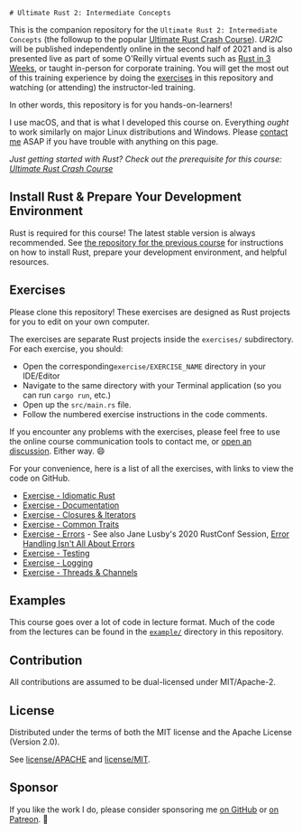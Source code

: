     # Ultimate Rust 2: Intermediate Concepts

This is the companion repository for the `Ultimate Rust 2: Intermediate Concepts` (the followup to the popular [Ultimate Rust Crash Course]).  _UR2IC_ will be published independently online in the second half of 2021 and is also presented live as part of some O'Reilly virtual events such as  [Rust in 3 Weeks], or taught in-person for corporate training.  You will get the most out of this training experience by doing the [exercises] in this repository and watching (or attending) the instructor-led training.

In other words, this repository is for you hands-on-learners!

I use macOS, and that is what I developed this course on.  Everything _ought_ to work similarly on major Linux distributions and Windows. Please [contact me](mailto:nathan@agileperception.com) ASAP if you have trouble with anything on this page.

_Just getting started with Rust? Check out the prerequisite for this course: [Ultimate Rust Crash Course]_

## Install Rust & Prepare Your Development Environment

Rust is required for this course!  The latest stable version is always recommended. See [the repository for the previous course] for instructions on how to install Rust, prepare your development environment, and helpful resources.

## Exercises

Please clone this repository! These exercises are designed as Rust projects for you to edit on your own computer.

The exercises are separate Rust projects inside the `exercises/` subdirectory.  For each exercise, you should:
- Open the corresponding`exercise/EXERCISE_NAME` directory in your IDE/Editor
- Navigate to the same directory with your Terminal application (so you can run `cargo run`, etc.)
- Open up the `src/main.rs` file.
- Follow the numbered exercise instructions in the code comments.

If you encounter any problems with the exercises, please feel free to use the online course communication tools to contact me, or [open an discussion]. Either way. 😄

For your convenience, here is a list of all the exercises, with links to view the code on GitHub.

- [Exercise - Idiomatic Rust](https://github.com/CleanCut/ultimate_rust2/tree/main/exercise/idiomatic)
- [Exercise - Documentation](https://github.com/CleanCut/ultimate_rust2/tree/main/exercise/docs)
- [Exercise - Closures & Iterators](https://github.com/CleanCut/ultimate_rust2/tree/main/exercise/closures_iterators)
- [Exercise - Common Traits](https://github.com/CleanCut/ultimate_rust2/tree/main/exercise/traits)
- [Exercise - Errors](https://github.com/CleanCut/ultimate_rust2/tree/main/exercise/errors) - See also Jane Lusby's 2020 RustConf Session, [Error Handling Isn't All About Errors]
- [Exercise - Testing](https://github.com/CleanCut/ultimate_rust2/tree/main/exercise/testing)
- [Exercise - Logging](https://github.com/CleanCut/ultimate_rust2/tree/main/exercise/logging)
- [Exercise - Threads & Channels](https://github.com/CleanCut/ultimate_rust2/tree/main/exercise/threads_channels)

## Examples

This course goes over a lot of code in lecture format. Much of the code from the lectures can be found in the [`example/`] directory in this repository.

## Contribution

All contributions are assumed to be dual-licensed under MIT/Apache-2.

## License

Distributed under the terms of both the MIT license and the Apache License (Version 2.0).

See [license/APACHE](license/APACHE) and [license/MIT](license/MIT).

## Sponsor

If you like the work I do, please consider sponsoring me [on GitHub] or [on Patreon]. 💖

[exercises]: https://github.com/CleanCut/ultimate_rust2#exercises
[`example/`]: https://github.com/CleanCut/ultimate_rust2/blob/main/example
[open an discussion]: https://github.com/CleanCut/ultimate_rust2/discussions/new
[Ultimate Rust Crash Course]: https://agileperception.com/ultimate_rust_crash_course
[Rust in 3 Weeks]: https://agileperception.com
[Ultimate Rust 2: Intermediate Concepts]: https://github.com/CleanCut/ultimate_rust2
[the repository for the previous course]: https://github.com/CleanCut/ultimate_rust_crash_course
[on GitHub]: https://github.com/sponsors/CleanCut
[on Patreon]: https://patreon.com/nathanstocks
[Error Handling Isn't All About Errors]: https://www.youtube.com/watch?v=rAF8mLI0naQ
